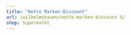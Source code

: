```yaml
---
title: "Netto Marken-Discount"
url: /wilhelmshaven/netto-marken-discount-5/
shop: Supermarkt
---
```

